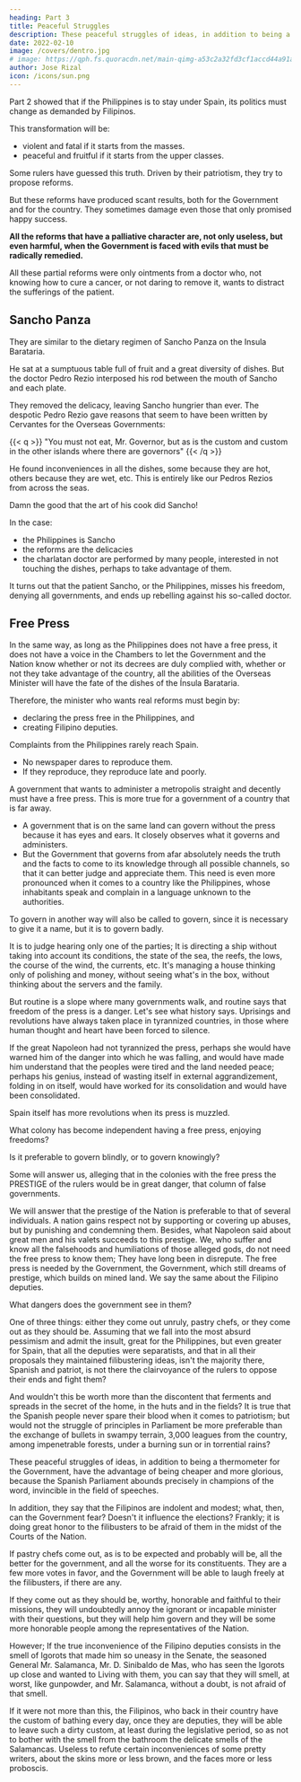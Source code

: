 ```yaml
---
heading: Part 3
title: Peaceful Struggles
description: These peaceful struggles of ideas, in addition to being a thermometer for the Government, have the advantage of being cheaper and more glorious
date: 2022-02-10
image: /covers/dentro.jpg
# image: https://qph.fs.quoracdn.net/main-qimg-a53c2a32fd3cf1accd44a91a0ae1a149-mzj
author: Jose Rizal
icon: /icons/sun.png
---
```



<!-- La Solaridad; núm. 18: Barcelona, 31 octubre 1889.  -->

<!-- ## 3 -->

Part 2 showed that if the Philippines is to stay under Spain, its politics must change as demanded by Filipinos. <!-- transform themselves in a political sense, as the course of their history and the needs of their inhabitants so demand.  -->

This transformation will be:
- violent and fatal if it starts from the masses. 
- peaceful and fruitful if it starts from the upper classes.

Some rulers have guessed this truth. Driven by their patriotism, they try to propose reforms. 

<!--  that we need to prevent events. Up to the present, notwithstanding how many have been dictated, --> 

But these reforms have produced scant results, both for the Government and for the country. They sometimes damage even those that only promised happy success. <!-- And it is that it is built on land without consistency. -->

<!-- We said, and we will repeat it once more, and we will repeat it always:  -->

**All the reforms that have a palliative character are, not only useless, but even harmful, when the Government is faced with evils that must be radically remedied.** 

<!-- And if we were not convinced of the honesty and rectitude of certain governments, we would be tempted to say that -->

All these partial reforms were only ointments from a doctor who, not knowing how to cure a cancer, or not daring to remove it, wants to distract the sufferings of the patient. <!-- , or temporize with the pusillanimity of the timid and ignorant. -->

<!-- All the reforms of our liberal ministers were, were, are and will be good... if they were carried out. When we think of them, we are reminded of  -->

## Sancho Panza

They are similar to the dietary regimen of Sancho Panza on the Insula Barataria. 

He sat at a sumptuous table full of fruit and a great diversity of dishes. But the doctor Pedro Rezio interposed his rod between the mouth of Sancho and each plate. <!-- , saying: absit!, and --> 

They removed the delicacy, leaving Sancho hungrier than ever. The despotic Pedro Rezio gave reasons that seem to have been written by Cervantes for the Overseas Governments:

{{< q >}}
"You must not eat, Mr. Governor, but as is the custom and custom in the other islands where there are governors"
{{< /q >}}

He found inconveniences in all the dishes, some because they are hot, others because they are wet, etc. This is entirely like our Pedros Rezios from across the seas.

Damn the good that the art of his cook did Sancho! 

In the case:
- the Philippines is Sancho
- the reforms are the delicacies
- the charlatan doctor are performed by many people, interested in not touching the dishes, perhaps to take advantage of them. 

It turns out that the patient Sancho, or the Philippines, misses his freedom, denying all governments, and ends up rebelling against his so-called doctor. 


## Free Press

In the same way, as long as the Philippines does not have a free press, it does not have a voice in the Chambers to let the Government and the Nation know whether or not its decrees are duly complied with, whether or not they take advantage of the country, all the abilities of the Overseas Minister will have the fate of the dishes of the Ínsula Barataria. 

Therefore, the minister who wants real reforms must begin by:
- declaring the press free in the Philippines, and
- creating Filipino deputies.

<!-- The free press in , because  -->

Complaints from the Philippines rarely reach Spain.
- No newspaper dares to reproduce them.
- If they reproduce, they reproduce late and poorly. 
<!--   Peninsula, very rarely, and if they do, they are so hidden, so mysterious, that   -->


A government that wants to administer a metropolis straight and decently must have a free press. This is more true for a government of a country that is far away.<!--  is the one that most needs , even more than the one that governs in the , if it wants to do it .  -->
- A government that is on the same land <!--  governs the country --> can govern <!-- still do --> without the press <!-- (if it can), because it is on the ground, --> because it has eyes and ears. It closely observes what it governs and administers. 
- But the Government that governs from afar absolutely needs the truth and the facts to come to its knowledge through all possible channels, so that it can better judge and appreciate them. This need is even more pronounced when it comes to a country like the Philippines, whose inhabitants speak and complain in a language unknown to the authorities.


To govern in another way will also be called to govern, since it is necessary to give it a name, but it is to govern badly. 

It is to judge hearing only one of the parties; It is directing a ship without taking into account its conditions, the state of the sea, the reefs, the lows, the course of the wind, the currents, etc. It's managing a house thinking only of polishing and money, without seeing what's in the box, without thinking about the servers and the family.

But routine is a slope where many governments walk, and routine says that freedom of the press is a danger. Let's see what history says. Uprisings and revolutions have always taken place in tyrannized countries, in those where human thought and heart have been forced to silence.

If the great Napoleon had not tyrannized the press, perhaps she would have warned him of the danger into which he was falling, and would have made him understand that the peoples were tired and the land needed peace; perhaps his genius, instead of wasting itself in external aggrandizement, folding in on itself, would have worked for its consolidation and would have been consolidated. 

Spain itself has more revolutions <!-- in its history --> when its press is muzzled. 

What colony has become independent having a free press, enjoying freedoms? 

Is it preferable to govern blindly, or to govern knowingly?

Some will answer us, alleging that in the colonies with the free press the PRESTIGE of the rulers would be in great danger, that column of false governments. 

We will answer that the prestige of the Nation is preferable to that of several individuals. A nation gains respect not by supporting or covering up abuses, but by punishing and condemning them. Besides, what Napoleon said about great men and his valets succeeds to this prestige. We, who suffer and know all the falsehoods and humiliations of those alleged gods, do not need the free press to know them; They have long been in disrepute. The free press is needed by the Government, the Government, which still dreams of prestige, which builds on mined land. We say the same about the Filipino deputies.

What dangers does the government see in them? 

One of three things: either they come out unruly, pastry chefs, or they come out as they should be. Assuming that we fall into the most absurd pessimism and admit the insult, great for the Philippines, but even greater for Spain, that all the deputies were separatists, and that in all their proposals they maintained filibustering ideas, isn't the majority there, Spanish and patriot, is not there the clairvoyance of the rulers to oppose their ends and fight them?

And wouldn't this be worth more than the discontent that ferments and spreads in the secret of the home, in the huts and in the fields? It is true that the Spanish people never spare their blood when it comes to patriotism; but would not the struggle of principles in Parliament be more preferable than the exchange of bullets in swampy terrain, 3,000 leagues from the country, among impenetrable forests, under a burning sun or in torrential rains?



These peaceful struggles of ideas, in addition to being a thermometer for the Government, have the advantage of being cheaper and more glorious, because the Spanish Parliament abounds precisely in champions of the word, invincible in the field of speeches. 

In addition, they say that the Filipinos are indolent and modest; what, then, can the Government fear? Doesn't it influence the elections? Frankly; it is doing great honor to the filibusters to be afraid of them in the midst of the Courts of the Nation.

If pastry chefs come out, as is to be expected and probably will be, all the better for the government, and all the worse for its constituents. They are a few more votes in favor, and the Government will be able to laugh freely at the filibusters, if there are any. 

If they come out as they should be, worthy, honorable and faithful to their missions, they will undoubtedly annoy the ignorant or incapable minister with their questions, but they will help him govern and they will be some more honorable people among the representatives of the Nation.

However; If the true inconvenience of the Filipino deputies consists in the smell of Igorots that made him so uneasy in the Senate, the seasoned General Mr. Salamanca, Mr. D. Sinibaldo de Mas, who has seen the Igorots up close and wanted to Living with them, you can say that they will smell, at worst, like gunpowder, and Mr. Salamanca, without a doubt, is not afraid of that smell.

If it were not more than this, the Filipinos, who back in their country have the custom of bathing every day, once they are deputies, they will be able to leave such a dirty custom, at least during the legislative period, so as not to bother with the smell from the bathroom the delicate smells of the Salamancas. Useless to refute certain inconveniences of some pretty writers, about the skins more or less brown, and the faces more or less proboscis.
